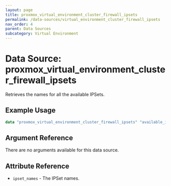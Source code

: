 ```yaml
---
layout: page
title: proxmox_virtual_environment_cluster_firewall_ipsets
permalink: /data-sources/virtual_environment_cluster_firewall_ipsets
nav_order: 4
parent: Data Sources
subcategory: Virtual Environment
---
```


# Data Source: proxmox_virtual_environment_cluster_firewall_ipsets

Retrieves the names for all the available IPSets.

## Example Usage

```terraform
data "proxmox_virtual_environment_cluster_firewall_ipsets" "available_ipsets" {}
```

## Argument Reference

There are no arguments available for this data source.

## Attribute Reference

- `ipset_names` - The IPSet names.

